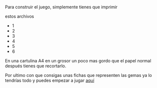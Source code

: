 Para construir el juego, simplemente tienes que imprimir

estos archivos

- 1
- 2
- 3
- 4
- 5
- 6

En una cartulina A4 en un grosor un poco mas gordo que el papel normal
después tienes que recortarlo.

Por ultimo con que consigas unas fichas que representen las gemas ya lo tendrías todo y puedes empezar a jugar [aquí](Partida.md)
